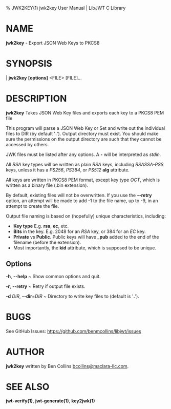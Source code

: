 % JWK2KEY(1) jwk2key User Manual | LibJWT C Library

# NAME

**jwk2key** - Export JSON Web Keys to PKCS8

# SYNOPSIS

| **jwk2key**  **\[options]** \<FILE\> [FILE]...

# DESCRIPTION

**jwk2key** Takes JSON Web Key files and exports each key to a PKCS8 PEM file

This program will parse a JSON Web Key or Set and write out the individual
files to DIR (by default '**.**'). Output directory must exist. You should make
sure the permissions on the output directory are such that they cannot be
accessed by others.

JWK files must be listed after any options. A **-** will be interpreted as
_stdin_.

All _RSA_ key types will be written as plain _RSA_ keys, including _RSASSA-PSS_
keys, unless it has a _PS256_, _PS384_, or _PS512_ **alg** attribute.

All keys are written in PKCS8 PEM format, except key type _OCT_, which is
written as a binary file (.bin extension).

By default, existing files will not be overwritten. If you use the
**\-\-retry** option, an attempt will be made to add -1 to the file name, up to
-9, in an attempt to create the file.

Output file naming is based on (hopefully) unique characteristics, including:

- **Key type** E.g. **rsa**, **ec**, etc.
- **Bits** in the key. E.g. 2048 for an _RSA_ key, or 384 for an _EC_ key.
- **Private** vs **Public**. Public keys will have **\_pub** added to the end
  of the filename (before the extension).
- Most importantly, the **kid** attribute, which is supposed to be unique.

## Options

**\-h**, **\-\-help**
  ~ Show common options and quit.

**\-r**, **\-\-retry**
  ~ Retry if output file exists.

**\-d** _DIR_, **\-\-dir**=_DIR_
  ~ Directory to write key files to (default is '**.**').

# BUGS

See GitHub Issues: <https://github.com/benmcollins/libjwt/issues>

# AUTHOR

**jwk2key** written by Ben Collins <bcollins@maclara-llc.com>.

# SEE ALSO

**jwt-verify(1)**, **jwt-generate(1)**, **key2jwk(1)**
